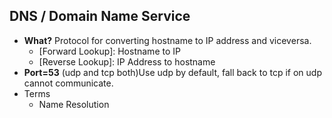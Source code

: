 ## DNS / Domain Name Service
- **What?** Protocol for converting hostname to IP address and viceversa. 
  - [Forward Lookup]: Hostname to IP
  - [Reverse Lookup]: IP Address to hostname
- **Port=53** (udp and tcp both)Use udp by default, fall back to tcp if on udp cannot communicate.
- Terms
  - Name Resolution
 

